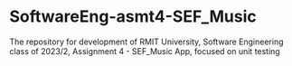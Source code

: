 # SoftwareEng-asmt4-SEF_Music
The repository for development of RMIT University, Software Engineering class of 2023/2, Assignment 4 - SEF_Music App, focused on unit testing 
